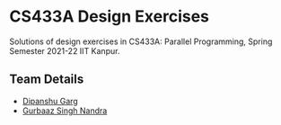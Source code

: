 # CS433A Design Exercises

Solutions of design exercises in CS433A: Parallel Programming, Spring Semester 2021-22 IIT Kanpur.

## Team Details

- [Dipanshu Garg](https://github.com/dipanshu124)
- [Gurbaaz Singh Nandra](https://github.com/gurbaaz27)

